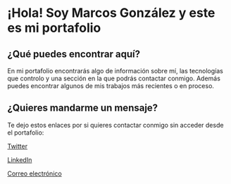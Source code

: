 # ¡Hola! Soy Marcos González y este es mi portafolio

## ¿Qué puedes encontrar aquí?
En mi portafolio encontrarás algo de información sobre mí, las tecnologías que controlo y una sección en la que podrás contactar conmigo. Además puedes encontrar algunos de mis trabajos más recientes o en proceso.
 
## ¿Quieres mandarme un mensaje?
Te dejo estos enlaces por si quieres contactar conmigo sin acceder desde el portafolio:

[Twitter](https://twitter.com/ImLecus) 

[LinkedIn](https://www.linkedin.com/in/marcosgf) 

[Correo electrónico](mailto:marcosgf2005@gmail.com)
